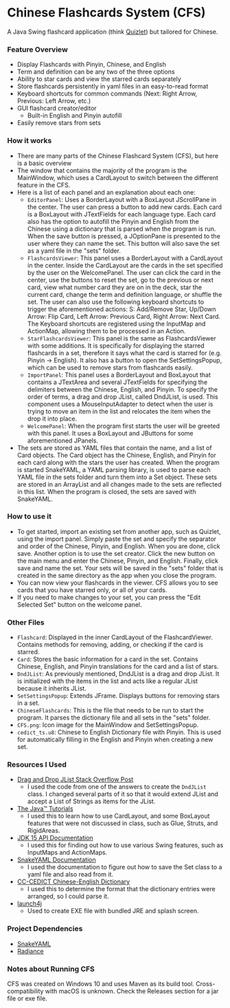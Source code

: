 # Chinese Flashcards System (CFS)
A Java Swing flashcard application (think [Quizlet](https://quizlet.com)) but tailored for Chinese.

### Feature Overview
- Display Flashcards with Pinyin, Chinese, and English
- Term and definition can be any two of the three options
- Ability to star cards and view the starred cards separately
- Store flashcards persistently in yaml files in an easy-to-read format
- Keyboard shortcuts for common commands (Next: Right Arrow, Previous: Left Arrow, etc.)
- GUI flashcard creator/editor
  - Built-in English and Pinyin autofill
- Easily remove stars from sets

### How it works
  - There are many parts of the Chinese Flashcard System (CFS), but here is a basic overview
  - The window that contains the majority of the program is the MainWindow, which uses a CardLayout to switch between the 
    different feature in the CFS.
  - Here is a list of each panel and an explanation about each one:
    - `EditorPanel`: Uses a BorderLayout with a BoxLayout JScrollPane in the center. The user can press a button to add
      new cards. Each card is a BoxLayout with JTextFields for each language type. Each card also has the option to
      autofill the Pinyin and English from the Chinese using a dictionary that is parsed when the program is run. When
      the save button is pressed, a JOptionPane is presented to the user where they can name the set. This button will
      also save the set as a yaml file in the "sets" folder.
    - `FlashcardsViewer`: This panel uses a BorderLayout with a CardLayout in the center. Inside the CardLayout are the
      cards in the set specified by the user on the WelcomePanel. The user can click the card in the center, use the
      buttons to reset the set, go to the previous or next card, view what number card they are on in the deck, 
      star the current card, change the term and definition language, or shuffle the set. The user can also use the following
      keyboard shortcuts to trigger the aforementioned actions: S: Add/Remove Star, Up/Down Arrow: Flip Card, Left Arrow:
      Previous Card, Right Arrow: Next Card. The Keyboard shortcuts are registered using the InputMap and ActionMap,
      allowing them to be processed in an Action.
    - `StarFlashcardsViewer`: This panel is the same as FlashcardsViewer with some additions. It is specifically for displaying
      the starred flashcards in a set, therefore it says what the card is starred for (e.g. Pinyin -> English). It also
      has a button to open the SetSettingsPopup, which can be used to remove stars from flashcards easily.
    - `ImportPanel`: This panel uses a BorderLayout and BoxLayout that contains a JTextArea and several JTextFields for
      specifying the delimiters between the Chinese, English, and Pinyin. To specify the order of terms, a drag and drop
      JList, called DndJList, is used. This component uses a MouseInputAdapter to detect when the user is trying to move
      an item in the list and relocates the item when the drop it into place.
    - `WelcomePanel`: When the program first starts the user will be greeted with this panel. It uses a BoxLayout and JButtons
      for some aforementioned JPanels.
  - The sets are stored as YAML files that contain the name, and a list of Card objects. The Card object has the Chinese,
    English, and Pinyin for each card along with the stars the user has created. When the program is started SnakeYAML,
    a YAML parsing library, is used to parse each YAML file in the sets folder and turn them into a Set object. These
    sets are stored in an ArrayList and all changes made to the sets are reflected in this list. When the program is closed,
    the sets are saved with SnakeYAML.
    
### How to use it
  - To get started, import an existing set from another app, such as Quizlet, using the import panel. Simply paste the
    set and specify the separator and order of the Chinese, Pinyin, and English. When you are done, click save. Another
    option is to use the set creator. Click the new button on the main menu and enter the Chinese, Pinyin, and English.
    Finally, click save and name the set. Your sets will be saved in the "sets" folder that is created in the same
    directory as the app when you close the program.
  - You can now view your flashcards in the viewer. CFS allows you to see cards that you have starred only, or all of
    your cards.
  - If you need to make changes to your set, you can press the "Edit Selected Set" button on the welcome panel.
    
### Other Files
  - `Flashcard`: Displayed in the inner CardLayout of the FlashcardViewer. Contains methods for removing, adding, or checking
    if the card is starred.
  - `Card`: Stores the basic information for a card in the set. Contains Chinese, English, and Pinyin translations for the 
    card and a list of stars.
  - `DndJList`: As previously mentioned, DndJList is a drag and drop JList. It is initialized with the items in the list
    and acts like a regular JList because it inherits JList.
  - `SetSettingsPopup`: Extends JFrame. Displays buttons for removing stars in a set.
  - `ChineseFlashcards`: This is the file that needs to be run to start the program. It parses the dictionary file and 
    all sets in the "sets" folder.
  - `CFS.png`: Icon image for the MainWindow and SetSettingsPopup.
  - `cedict_ts.u8`: Chinese to English Dictionary file with Pinyin. This is used for automatically filling in the English
    and Pinyin when creating a new set.
    
### Resources I Used
  - [Drag and Drop JList Stack Overflow Post](https://stackoverflow.com/questions/3804361/how-to-enable-drag-and-drop-inside-jlist)
    - I used the code from one of the answers to create the `DndJList` class. I changed several parts of it so that it
      would extend JList and accept a List of Strings as items for the JList.
  - [The Java™ Tutorials](https://docs.oracle.com/javase/tutorial/uiswing/TOC.html)
    - I used this to learn how to use CardLayout, and some BoxLayout features that were not discussed in class,
    such as Glue, Struts, and RigidAreas.
  - [JDK 15 API Documentation](https://docs.oracle.com/en/java/javase/15/docs/api/index.html)
    - I used this for finding out how to use various Swing features, such as InputMaps and ActionMaps.
  - [SnakeYAML Documentation](https://bitbucket.org/asomov/snakeyaml/wiki/Documentation)
    - I used the documentation to figure out how to save the Set class to a yaml file and also read from it.
  - [CC-CEDICT Chinese-English Dictionary](https://cc-cedict.org/wiki/)
    - I used this to determine the format that the dictionary entries were arranged, so I could parse it.
  - [launch4j](http://launch4j.sourceforge.net)
    - Used to create EXE file with bundled JRE and splash screen.

### Project Dependencies
  - [SnakeYAML](https://bitbucket.org/asomov/snakeyaml)
  - [Radiance](https://github.com/kirill-grouchnikov/radiance)

### Notes about Running CFS
CFS was created on Windows 10 and uses Maven as its build tool. Cross-compatibility with macOS is unknown. Check the
Releases section for a jar file or exe file.
